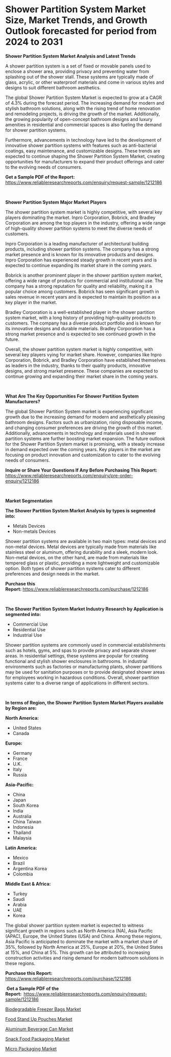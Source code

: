 <p><h1>Shower Partition System Market Size, Market Trends, and Growth Outlook forecasted for period from 2024 to 2031</h1></p><p><strong>Shower Partition System Market Analysis and Latest Trends</strong></p>
<p><p>A shower partition system is a set of fixed or movable panels used to enclose a shower area, providing privacy and preventing water from splashing out of the shower stall. These systems are typically made of glass, acrylic, or other waterproof materials and come in various styles and designs to suit different bathroom aesthetics.</p><p>The global Shower Partition System Market is expected to grow at a CAGR of 4.3% during the forecast period. The increasing demand for modern and stylish bathroom solutions, along with the rising trend of home renovation and remodeling projects, is driving the growth of the market. Additionally, the growing popularity of open-concept bathroom designs and luxury amenities in residential and commercial spaces is also fueling the demand for shower partition systems.</p><p>Furthermore, advancements in technology have led to the development of innovative shower partition systems with features such as anti-bacterial coatings, easy maintenance, and customizable designs. These trends are expected to continue shaping the Shower Partition System Market, creating opportunities for manufacturers to expand their product offerings and cater to the evolving needs of consumers.</p></p>
<p><strong>Get a Sample PDF of the Report:&nbsp;</strong> <a href="https://www.reliableresearchreports.com/enquiry/request-sample/1212186">https://www.reliableresearchreports.com/enquiry/request-sample/1212186</a></p>
<p>&nbsp;</p>
<p><strong>Shower Partition System Major Market Players</strong></p>
<p><p>The shower partition system market is highly competitive, with several key players dominating the market. Inpro Corporation, Bobrick, and Bradley Corporation are among the top players in the industry, offering a wide range of high-quality shower partition systems to meet the diverse needs of customers.</p><p>Inpro Corporation is a leading manufacturer of architectural building products, including shower partition systems. The company has a strong market presence and is known for its innovative products and designs. Inpro Corporation has experienced steady growth in recent years and is expected to continue expanding its market share in the coming years.</p><p>Bobrick is another prominent player in the shower partition system market, offering a wide range of products for commercial and institutional use. The company has a strong reputation for quality and reliability, making it a popular choice among customers. Bobrick has seen significant growth in sales revenue in recent years and is expected to maintain its position as a key player in the market.</p><p>Bradley Corporation is a well-established player in the shower partition system market, with a long history of providing high-quality products to customers. The company has a diverse product portfolio and is known for its innovative designs and durable materials. Bradley Corporation has a strong market presence and is expected to see continued growth in the future.</p><p>Overall, the shower partition system market is highly competitive, with several key players vying for market share. However, companies like Inpro Corporation, Bobrick, and Bradley Corporation have established themselves as leaders in the industry, thanks to their quality products, innovative designs, and strong market presence. These companies are expected to continue growing and expanding their market share in the coming years.</p></p>
<p>&nbsp;</p>
<p><strong>What Are The Key Opportunities For Shower Partition System Manufacturers?</strong></p>
<p><p>The global Shower Partition System market is experiencing significant growth due to the increasing demand for modern and aesthetically pleasing bathroom designs. Factors such as urbanization, rising disposable income, and changing consumer preferences are driving the growth of this market. Additionally, advancements in technology and materials used in shower partition systems are further boosting market expansion. The future outlook for the Shower Partition System market is promising, with a steady increase in demand expected over the coming years. Key players in the market are focusing on product innovation and customization to cater to the evolving needs of consumers.</p></p>
<p><strong>Inquire or Share Your Questions If Any Before Purchasing This Report:</strong> <a href="https://www.reliableresearchreports.com/enquiry/pre-order-enquiry/1212186">https://www.reliableresearchreports.com/enquiry/pre-order-enquiry/1212186</a></p>
<p>&nbsp;</p>
<p><strong>Market Segmentation</strong></p>
<p><strong>The Shower Partition System Market Analysis by types is segmented into:</strong></p>
<p><ul><li>Metals Devices</li><li>Non-metals Devices</li></ul></p>
<p><p>Shower partition systems are available in two main types: metal devices and non-metal devices. Metal devices are typically made from materials like stainless steel or aluminum, offering durability and a sleek, modern look. Non-metal devices, on the other hand, are made from materials like tempered glass or plastic, providing a more lightweight and customizable option. Both types of shower partition systems cater to different preferences and design needs in the market.</p></p>
<p><strong>Purchase this Report:&nbsp;</strong><a href="https://www.reliableresearchreports.com/purchase/1212186">https://www.reliableresearchreports.com/purchase/1212186</a></p>
<p>&nbsp;</p>
<p><strong>The Shower Partition System Market Industry Research by Application is segmented into:</strong></p>
<p><ul><li>Commercial Use</li><li>Residential Use</li><li>Industrial Use</li></ul></p>
<p><p>Shower partition systems are commonly used in commercial establishments such as hotels, gyms, and spas to provide privacy and separate shower areas. In residential settings, these systems are popular for creating functional and stylish shower enclosures in bathrooms. In industrial environments such as factories or manufacturing plants, shower partitions may be used for sanitation purposes or to provide designated shower areas for employees working in hazardous conditions. Overall, shower partition systems cater to a diverse range of applications in different sectors.</p></p>
<p>&nbsp;</p>
<p><strong>In terms of Region, the Shower Partition System Market Players available by Region are:</strong></p>
<p>
    <p> <strong> North America: </strong>
        <ul>
            <li>United States</li>
            <li>Canada</li>
        </ul>
        </p> 
    <p> <strong> Europe: </strong>
        <ul>
            <li>Germany</li>
            <li>France</li>
            <li>U.K.</li>
            <li>Italy</li>
            <li>Russia</li>
        </ul>
        </p> 
    <p> <strong> Asia-Pacific: </strong>
        <ul>
            <li>China</li>
            <li>Japan</li>
            <li>South Korea</li>
            <li>India</li>
            <li>Australia</li>
            <li>China Taiwan</li>
            <li>Indonesia</li>
            <li>Thailand</li>
            <li>Malaysia</li>
        </ul>
        </p> 
    <p> <strong> Latin America: </strong>
        <ul>
            <li>Mexico</li>
            <li>Brazil</li>
            <li>Argentina Korea</li>
            <li>Colombia</li>
        </ul>
        </p> 
    <p> <strong> Middle East & Africa: </strong>
        <ul>
            <li>Turkey</li>
            <li>Saudi</li>
            <li>Arabia</li>
            <li>UAE</li>
            <li>Korea</li>
        </ul>
    </p>
    </p>
<p><p>The global shower partition system market is expected to witness significant growth in regions such as North America (NA), Asia Pacific (APAC), Europe, the United States (USA) and China. Among these regions, Asia Pacific is anticipated to dominate the market with a market share of 35%, followed by North America at 25%, Europe at 20%, the United States at 15%, and China at 5%. This growth can be attributed to increasing construction activities and rising demand for modern bathroom solutions in these regions.</p></p>
<p><strong>Purchase this Report: </strong><a href="https://www.reliableresearchreports.com/purchase/1212186">https://www.reliableresearchreports.com/purchase/1212186</a></p>
<p>&nbsp;<strong>Get a Sample PDF of the Report:&nbsp;&nbsp;</strong><a href="https://www.reliableresearchreports.com/enquiry/request-sample/1212186">https://www.reliableresearchreports.com/enquiry/request-sample/1212186</a></p>
<p><strong></strong></p>
<p><p><a href="https://medium.com/@floyziemann8756/biodegradable-freezer-bags-market-insights-into-market-cagr-market-trends-and-growth-strategies-9974a264e7d3">Biodegradable Freezer Bags Market</a></p><p><a href="https://medium.com/@floyziemann8756/food-stand-up-pouches-market-trends-forecast-and-competitive-analysis-to-2031-cc3109ca858e">Food Stand Up Pouches Market</a></p><p><a href="https://medium.com/@juleshahn3456/aluminum-beverage-can-nbsp-market-focuses-on-market-share-size-and-projected-forecast-till-2031-1c861c535368">Aluminum Beverage Can Market</a></p><p><a href="https://medium.com/@juleshahn3456/snack-food-packaging-market-size-market-outlook-and-market-forecast-2024-to-2031-8cca09be5242">Snack Food Packaging Market</a></p><p><a href="https://medium.com/@juleshahn3456/decoding-micro-packaging-market-metrics-market-share-trends-and-growth-patterns-926f4032a1a6">Micro Packaging Market</a></p></p>